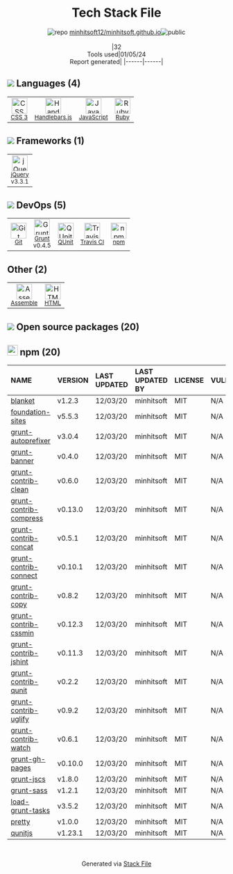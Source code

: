 <!--
&lt;--- Readme.md Snippet without images Start ---&gt;
## Tech Stack
minhitsoft12/minhitsoft.github.io is built on the following main stack:

- [Grunt](http://gruntjs.com/) – JS Build Tools / JS Task Runners
- [Ruby](https://www.ruby-lang.org) – Languages
- [jQuery](http://jquery.com/) – Javascript UI Libraries
- [Assemble](http://assemble.io/) – Static Site Generators
- [Handlebars.js](http://handlebarsjs.com/) – Templating Languages & Extensions
- [JavaScript](https://developer.mozilla.org/en-US/docs/Web/JavaScript) – Languages
- [QUnit](http://qunitjs.com/) – Javascript Testing Framework
- [Travis CI](http://travis-ci.com/) – Continuous Integration

Full tech stack [here](/techstack.md)

&lt;--- Readme.md Snippet without images End ---&gt;

&lt;--- Readme.md Snippet with images Start ---&gt;
## Tech Stack
minhitsoft12/minhitsoft.github.io is built on the following main stack:

- <img width='25' height='25' src='https://img.stackshare.io/service/845/falgg2jybmhgk16y62lr.png' alt='Grunt'/> [Grunt](http://gruntjs.com/) – JS Build Tools / JS Task Runners
- <img width='25' height='25' src='https://img.stackshare.io/service/989/ruby.png' alt='Ruby'/> [Ruby](https://www.ruby-lang.org) – Languages
- <img width='25' height='25' src='https://img.stackshare.io/service/1021/lxEKmMnB_400x400.jpg' alt='jQuery'/> [jQuery](http://jquery.com/) – Javascript UI Libraries
- <img width='25' height='25' src='https://img.stackshare.io/service/1113/preview.png' alt='Assemble'/> [Assemble](http://assemble.io/) – Static Site Generators
- <img width='25' height='25' src='https://img.stackshare.io/service/1143/Handlebars.png' alt='Handlebars.js'/> [Handlebars.js](http://handlebarsjs.com/) – Templating Languages & Extensions
- <img width='25' height='25' src='https://img.stackshare.io/service/1209/javascript.jpeg' alt='JavaScript'/> [JavaScript](https://developer.mozilla.org/en-US/docs/Web/JavaScript) – Languages
- <img width='25' height='25' src='https://img.stackshare.io/service/1421/b706f022230831a3d391db504a139e21.png' alt='QUnit'/> [QUnit](http://qunitjs.com/) – Javascript Testing Framework
- <img width='25' height='25' src='https://img.stackshare.io/service/460/Lu6cGu0z_400x400.png' alt='Travis CI'/> [Travis CI](http://travis-ci.com/) – Continuous Integration

Full tech stack [here](/techstack.md)

&lt;--- Readme.md Snippet with images End ---&gt;
-->
<div align="center">

# Tech Stack File
![](https://img.stackshare.io/repo.svg "repo") [minhitsoft12/minhitsoft.github.io](https://github.com/minhitsoft12/minhitsoft.github.io)![](https://img.stackshare.io/public_badge.svg "public")
<br/><br/>
|32<br/>Tools used|01/05/24 <br/>Report generated|
|------|------|
</div>

## <img src='https://img.stackshare.io/languages.svg'/> Languages (4)
<table><tr>
  <td align='center'>
  <img width='36' height='36' src='https://img.stackshare.io/service/6727/css.png' alt='CSS 3'>
  <br>
  <sub><a href="https://developer.mozilla.org/en-US/docs/Web/CSS/CSS3">CSS 3</a></sub>
  <br>
  <sub></sub>
</td>

<td align='center'>
  <img width='36' height='36' src='https://img.stackshare.io/service/1143/Handlebars.png' alt='Handlebars.js'>
  <br>
  <sub><a href="http://handlebarsjs.com/">Handlebars.js</a></sub>
  <br>
  <sub></sub>
</td>

<td align='center'>
  <img width='36' height='36' src='https://img.stackshare.io/service/1209/javascript.jpeg' alt='JavaScript'>
  <br>
  <sub><a href="https://developer.mozilla.org/en-US/docs/Web/JavaScript">JavaScript</a></sub>
  <br>
  <sub></sub>
</td>

<td align='center'>
  <img width='36' height='36' src='https://img.stackshare.io/service/989/ruby.png' alt='Ruby'>
  <br>
  <sub><a href="https://www.ruby-lang.org">Ruby</a></sub>
  <br>
  <sub></sub>
</td>

</tr>
</table>

## <img src='https://img.stackshare.io/frameworks.svg'/> Frameworks (1)
<table><tr>
  <td align='center'>
  <img width='36' height='36' src='https://img.stackshare.io/service/1021/lxEKmMnB_400x400.jpg' alt='jQuery'>
  <br>
  <sub><a href="http://jquery.com/">jQuery</a></sub>
  <br>
  <sub>v3.3.1</sub>
</td>

</tr>
</table>

## <img src='https://img.stackshare.io/devops.svg'/> DevOps (5)
<table><tr>
  <td align='center'>
  <img width='36' height='36' src='https://img.stackshare.io/service/1046/git.png' alt='Git'>
  <br>
  <sub><a href="http://git-scm.com/">Git</a></sub>
  <br>
  <sub></sub>
</td>

<td align='center'>
  <img width='36' height='36' src='https://img.stackshare.io/service/845/falgg2jybmhgk16y62lr.png' alt='Grunt'>
  <br>
  <sub><a href="http://gruntjs.com/">Grunt</a></sub>
  <br>
  <sub>v0.4.5</sub>
</td>

<td align='center'>
  <img width='36' height='36' src='https://img.stackshare.io/service/1421/b706f022230831a3d391db504a139e21.png' alt='QUnit'>
  <br>
  <sub><a href="http://qunitjs.com/">QUnit</a></sub>
  <br>
  <sub></sub>
</td>

<td align='center'>
  <img width='36' height='36' src='https://img.stackshare.io/service/460/Lu6cGu0z_400x400.png' alt='Travis CI'>
  <br>
  <sub><a href="http://travis-ci.com/">Travis CI</a></sub>
  <br>
  <sub></sub>
</td>

<td align='center'>
  <img width='36' height='36' src='https://img.stackshare.io/service/1120/lejvzrnlpb308aftn31u.png' alt='npm'>
  <br>
  <sub><a href="https://www.npmjs.com/">npm</a></sub>
  <br>
  <sub></sub>
</td>

</tr>
</table>

## Other (2)
<table><tr>
  <td align='center'>
  <img width='36' height='36' src='https://img.stackshare.io/service/1113/preview.png' alt='Assemble'>
  <br>
  <sub><a href="http://assemble.io/">Assemble</a></sub>
  <br>
  <sub></sub>
</td>

<td align='center'>
  <img width='36' height='36' src='https://img.stackshare.io/service/2270/no-img-open-source.png' alt='HTML'>
  <br>
  <sub><a href="http://">HTML</a></sub>
  <br>
  <sub></sub>
</td>

</tr>
</table>


## <img src='https://img.stackshare.io/group.svg' /> Open source packages (20)</h2>

## <img width='24' height='24' src='https://img.stackshare.io/service/1120/lejvzrnlpb308aftn31u.png'/> npm (20)

|NAME|VERSION|LAST UPDATED|LAST UPDATED BY|LICENSE|VULNERABILITIES|
|:------|:------|:------|:------|:------|:------|
|[blanket](https://www.npmjs.com/blanket)|v1.2.3|12/03/20|minhitsoft |MIT|N/A|
|[foundation-sites](https://www.npmjs.com/foundation-sites)|v5.5.3|12/03/20|minhitsoft |MIT|N/A|
|[grunt-autoprefixer](https://www.npmjs.com/grunt-autoprefixer)|v3.0.4|12/03/20|minhitsoft |MIT|N/A|
|[grunt-banner](https://www.npmjs.com/grunt-banner)|v0.4.0|12/03/20|minhitsoft |MIT|N/A|
|[grunt-contrib-clean](https://www.npmjs.com/grunt-contrib-clean)|v0.6.0|12/03/20|minhitsoft |MIT|N/A|
|[grunt-contrib-compress](https://www.npmjs.com/grunt-contrib-compress)|v0.13.0|12/03/20|minhitsoft |MIT|N/A|
|[grunt-contrib-concat](https://www.npmjs.com/grunt-contrib-concat)|v0.5.1|12/03/20|minhitsoft |MIT|N/A|
|[grunt-contrib-connect](https://www.npmjs.com/grunt-contrib-connect)|v0.10.1|12/03/20|minhitsoft |MIT|N/A|
|[grunt-contrib-copy](https://www.npmjs.com/grunt-contrib-copy)|v0.8.2|12/03/20|minhitsoft |MIT|N/A|
|[grunt-contrib-cssmin](https://www.npmjs.com/grunt-contrib-cssmin)|v0.12.3|12/03/20|minhitsoft |MIT|N/A|
|[grunt-contrib-jshint](https://www.npmjs.com/grunt-contrib-jshint)|v0.11.3|12/03/20|minhitsoft |MIT|N/A|
|[grunt-contrib-qunit](https://www.npmjs.com/grunt-contrib-qunit)|v0.2.2|12/03/20|minhitsoft |MIT|N/A|
|[grunt-contrib-uglify](https://www.npmjs.com/grunt-contrib-uglify)|v0.9.2|12/03/20|minhitsoft |MIT|N/A|
|[grunt-contrib-watch](https://www.npmjs.com/grunt-contrib-watch)|v0.6.1|12/03/20|minhitsoft |MIT|N/A|
|[grunt-gh-pages](https://www.npmjs.com/grunt-gh-pages)|v0.10.0|12/03/20|minhitsoft |MIT|N/A|
|[grunt-jscs](https://www.npmjs.com/grunt-jscs)|v1.8.0|12/03/20|minhitsoft |MIT|N/A|
|[grunt-sass](https://www.npmjs.com/grunt-sass)|v1.2.1|12/03/20|minhitsoft |MIT|N/A|
|[load-grunt-tasks](https://www.npmjs.com/load-grunt-tasks)|v3.5.2|12/03/20|minhitsoft |MIT|N/A|
|[pretty](https://www.npmjs.com/pretty)|v1.0.0|12/03/20|minhitsoft |MIT|N/A|
|[qunitjs](https://www.npmjs.com/qunitjs)|v1.23.1|12/03/20|minhitsoft |MIT|N/A|

<br/>
<div align='center'>

Generated via [Stack File](https://github.com/marketplace/stack-file)
